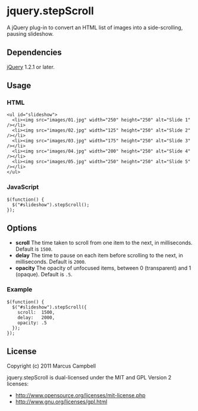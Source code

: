 # jquery.stepScroll

A jQuery plug-in to convert an HTML list of images into a side-scrolling, pausing slideshow.

## Dependencies

[jQuery](http://jquery.com/) 1.2.1 or later.

## Usage

### HTML

    <ul id="slideshow">
      <li><img src="images/01.jpg" width="250" height="250" alt="Slide 1" /></li>
      <li><img src="images/02.jpg" width="125" height="250" alt="Slide 2" /></li>
      <li><img src="images/03.jpg" width="175" height="250" alt="Slide 3" /></li>
      <li><img src="images/04.jpg" width="200" height="250" alt="Slide 4" /></li>
      <li><img src="images/05.jpg" width="250" height="250" alt="Slide 5" /></li>
    </ul>

### JavaScript

    $(function() {
      $("#slideshow").stepScroll();
    });

## Options

- **scroll**
  The time taken to scroll from one item to the next, in milliseconds. Default is `1500`.
- **delay**
  The time to pause on each item before scrolling to the next, in milliseconds. Default is `2000`.
- **opacity**
  The opacity of unfocused items, between 0 (transparent) and 1 (opaque). Default is `.5`.

### Example

    $(function() {
      $("#slideshow").stepScroll({
        scroll:  1500, 
        delay:   2000,
        opacity: .5
      });
    });

## License

Copyright (c) 2011 Marcus Campbell

jquery.stepScroll is dual-licensed under the MIT and GPL Version 2 licenses:
- http://www.opensource.org/licenses/mit-license.php
- http://www.gnu.org/licenses/gpl.html